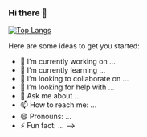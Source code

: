 ### Hi there 👋




[![Top Langs](https://github-readme-stats.vercel.app/api/top-langs/?username=YuriLaranja)](https://github.com/YuriLaranja/github-readme-stats)



Here are some ideas to get you started:

- 🔭 I’m currently working on ...
- 🌱 I’m currently learning ...
- 👯 I’m looking to collaborate on ...
- 🤔 I’m looking for help with ...
- 💬 Ask me about ...
- 📫 How to reach me: ...
- 😄 Pronouns: ...
- ⚡ Fun fact: ...
-->
